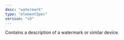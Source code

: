 ```yaml
---
desc: "watermark"
type: "elementSpec"
version: "v3"
---
```


Contains a description of a watermark or similar device.